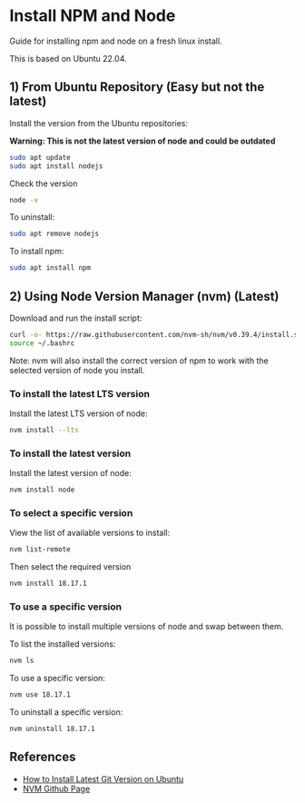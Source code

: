 # Install NPM and Node
Guide for installing npm and node on a fresh linux install.

This is based on Ubuntu 22.04.

## 1) From Ubuntu Repository (Easy but not the latest)
Install the version from the Ubuntu repositories:

**Warning: This is not the latest version of node and could be outdated**

```bash
sudo apt update
sudo apt install nodejs
```

Check the version

```bash
node -v
```

To uninstall:

```bash
sudo apt remove nodejs
```

To install npm:

```bash
sudo apt install npm
```

## 2) Using Node Version Manager (nvm) (Latest)

Download and run the install script:

```bash
curl -o- https://raw.githubusercontent.com/nvm-sh/nvm/v0.39.4/install.sh | bash
source ~/.bashrc
```

Note: nvm will also install the correct version of npm to work with the selected version of node you install.

### To install the latest LTS version

Install the latest LTS version of node:

```bash
nvm install --lts
```

### To install the latest version

Install the latest version of node:

```bash
nvm install node
```

### To select a specific version

View the list of available versions to install:

```bash
nvm list-remote
```

Then select the required version
    
```bash
nvm install 18.17.1
```

### To use a specific version

It is possible to install multiple versions of node and swap between them.  

To list the installed versions:

```bash
nvm ls
```

To use a specific version:

```bash
nvm use 18.17.1
```

To uninstall a specific version:

```bash 
nvm uninstall 18.17.1
```

## References
- [How to Install Latest Git Version on Ubuntu](https://www.digitalocean.com/community/tutorials/how-to-install-node-js-on-ubuntu-22-04)
- [NVM Github Page](https://github.com/nvm-sh/nvm)
